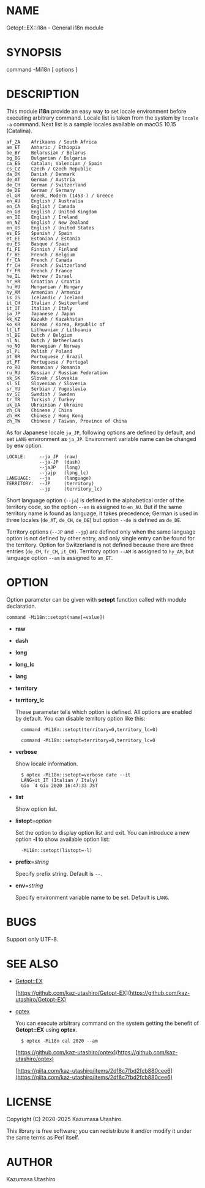 # NAME

Getopt::EX::i18n - General i18n module

# SYNOPSIS

command -Mi18n \[ options \]

# DESCRIPTION

This module **i18n** provide an easy way to set locale environment
before executing arbitrary command.  Locale list is taken from the
system by `locale -a` command.  Next list is a sample locales
available on macOS 10.15 (Catalina).

    af_ZA    Afrikaans / South Africa
    am_ET    Amharic / Ethiopia
    be_BY    Belarusian / Belarus
    bg_BG    Bulgarian / Bulgaria
    ca_ES    Catalan; Valencian / Spain
    cs_CZ    Czech / Czech Republic
    da_DK    Danish / Denmark
    de_AT    German / Austria
    de_CH    German / Switzerland
    de_DE    German / Germany
    el_GR    Greek, Modern (1453-) / Greece
    en_AU    English / Australia
    en_CA    English / Canada
    en_GB    English / United Kingdom
    en_IE    English / Ireland
    en_NZ    English / New Zealand
    en_US    English / United States
    es_ES    Spanish / Spain
    et_EE    Estonian / Estonia
    eu_ES    Basque / Spain
    fi_FI    Finnish / Finland
    fr_BE    French / Belgium
    fr_CA    French / Canada
    fr_CH    French / Switzerland
    fr_FR    French / France
    he_IL    Hebrew / Israel
    hr_HR    Croatian / Croatia
    hu_HU    Hungarian / Hungary
    hy_AM    Armenian / Armenia
    is_IS    Icelandic / Iceland
    it_CH    Italian / Switzerland
    it_IT    Italian / Italy
    ja_JP    Japanese / Japan
    kk_KZ    Kazakh / Kazakhstan
    ko_KR    Korean / Korea, Republic of
    lt_LT    Lithuanian / Lithuania
    nl_BE    Dutch / Belgium
    nl_NL    Dutch / Netherlands
    no_NO    Norwegian / Norway
    pl_PL    Polish / Poland
    pt_BR    Portuguese / Brazil
    pt_PT    Portuguese / Portugal
    ro_RO    Romanian / Romania
    ru_RU    Russian / Russian Federation
    sk_SK    Slovak / Slovakia
    sl_SI    Slovenian / Slovenia
    sr_YU    Serbian / Yugoslavia
    sv_SE    Swedish / Sweden
    tr_TR    Turkish / Turkey
    uk_UA    Ukrainian / Ukraine
    zh_CN    Chinese / China
    zh_HK    Chinese / Hong Kong
    zh_TW    Chinese / Taiwan, Province of China

As for Japanese locale `ja_JP`, following options are defined by
default, and set `LANG` environment as `ja_JP`.  Environment
variable name can be changed by **env** option.

    LOCALE:     --ja_JP  (raw)
                --ja-JP  (dash)
                --jaJP   (long)
                --jajp   (long_lc)
    LANGUAGE:   --ja     (language)
    TERRITORY:  --JP     (territory)
                --jp     (territory_lc)

Short language option (`--ja`) is defined in the alphabetical order
of the territory code, so the option `--en` is assigned to `en_AU`.
But if the same territory name is found as language, it takes
precedence; German is used in three locales (`de_AT`, `de_CH`,
`de_DE`) but option `--de` is defined as `de_DE`.

Territory options (`--JP` and `--jp`) are defined only when the same
language option is not defined by other entry, and only single entry
can be found for the territory.  Option for Switzerland is not defined
because there are three entries (`de_CH`, `fr_CH`, `it_CH`).
Territory option `--AM` is assigned to `hy_AM`, but language option
`--am` is assigned to `am_ET`.

# OPTION

Option parameter can be given with **setopt** function called with
module declaration.

    command -Mi18n::setopt(name[=value])

- **raw**
- **dash**
- **long**
- **long\_lc**
- **lang**
- **territory**
- **territory\_lc**

    These parameter tells which option is defined.  All options are
    enabled by default.  You can disable territory option like this:

        command -Mi18n::setopt(territory=0,territory_lc=0)

        command -Mi18n::setopt=territory=0,territory_lc=0

- **verbose**

    Show locale information.

        $ optex -Mi18n::setopt=verbose date --it
        LANG=it_IT (Italian / Italy)
        Gio  4 Giu 2020 16:47:33 JST

- **list**

    Show option list.

- **listopt**=_option_

    Set the option to display option list and exit.  You can introduce a
    new option **-l** to show available option list:

        -Mi18n::setopt(listopt=-l)

- **prefix**=_string_

    Specify prefix string.  Default is `--`.

- **env**=_string_

    Specify environment variable name to be set.  Default is `LANG`.

# BUGS

Support only UTF-8.

# SEE ALSO

- [Getopt::EX](https://metacpan.org/pod/Getopt%3A%3AEX)

    [https://github.com/kaz-utashiro/Getopt-EX](https://github.com/kaz-utashiro/Getopt-EX)

- [optex](https://metacpan.org/pod/App%3A%3Aoptex)

    You can execute arbitrary command on the system getting the benefit of
    **Getopt::EX** using **optex**.

        $ optex -Mi18n cal 2020 --am

    [https://github.com/kaz-utashiro/optex](https://github.com/kaz-utashiro/optex)

    [https://qiita.com/kaz-utashiro/items/2df8c7fbd2fcb880cee6](https://qiita.com/kaz-utashiro/items/2df8c7fbd2fcb880cee6)

# LICENSE

Copyright (C) 2020-2025 Kazumasa Utashiro.

This library is free software; you can redistribute it and/or modify
it under the same terms as Perl itself.

# AUTHOR

Kazumasa Utashiro
